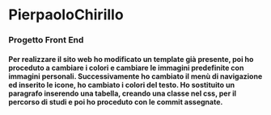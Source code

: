 
# PierpaoloChirillo
### Progetto Front End

#### Per realizzare il sito web ho modificato un template già presente, poi ho proceduto a cambiare i colori e cambiare le immagini predefinite con immagini personali. Successivamente ho cambiato il menù di navigazione ed inserito le icone, ho cambiato i colori del testo. Ho sostituito un paragrafo inserendo una tabella, creando una classe nel css, per il percorso di studi e poi ho proceduto con le commit assegnate.